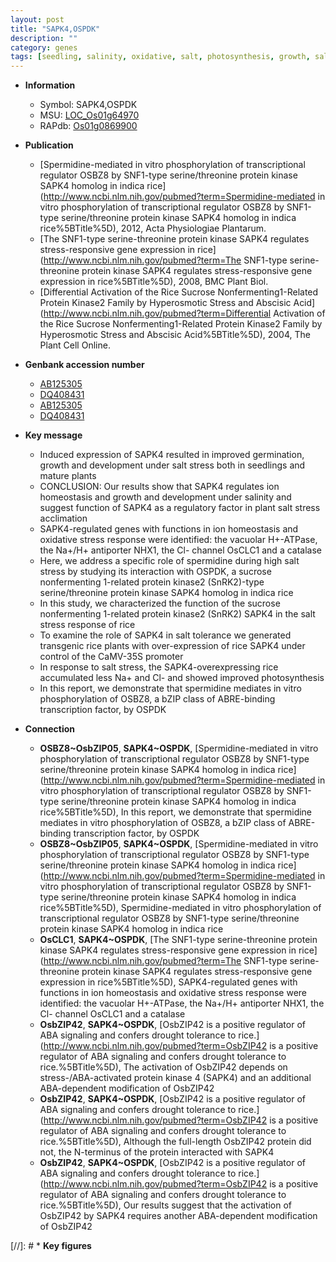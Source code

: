 ```yaml
---
layout: post
title: "SAPK4,OSPDK"
description: ""
category: genes
tags: [seedling, salinity, oxidative, salt, photosynthesis, growth, salt stress, transcription factor, salt tolerance, homeostasis]
---
```


* **Information**  
    + Symbol: SAPK4,OSPDK  
    + MSU: [LOC_Os01g64970](http://rice.plantbiology.msu.edu/cgi-bin/ORF_infopage.cgi?orf=LOC_Os01g64970)  
    + RAPdb: [Os01g0869900](http://rapdb.dna.affrc.go.jp/viewer/gbrowse_details/irgsp1?name=Os01g0869900)  

* **Publication**  
    + [Spermidine-mediated in vitro phosphorylation of transcriptional regulator OSBZ8 by SNF1-type serine/threonine protein kinase SAPK4 homolog in indica rice](http://www.ncbi.nlm.nih.gov/pubmed?term=Spermidine-mediated in vitro phosphorylation of transcriptional regulator OSBZ8 by SNF1-type serine/threonine protein kinase SAPK4 homolog in indica rice%5BTitle%5D), 2012, Acta Physiologiae Plantarum.
    + [The SNF1-type serine-threonine protein kinase SAPK4 regulates stress-responsive gene expression in rice](http://www.ncbi.nlm.nih.gov/pubmed?term=The SNF1-type serine-threonine protein kinase SAPK4 regulates stress-responsive gene expression in rice%5BTitle%5D), 2008, BMC Plant Biol.
    + [Differential Activation of the Rice Sucrose Nonfermenting1-Related Protein Kinase2 Family by Hyperosmotic Stress and Abscisic Acid](http://www.ncbi.nlm.nih.gov/pubmed?term=Differential Activation of the Rice Sucrose Nonfermenting1-Related Protein Kinase2 Family by Hyperosmotic Stress and Abscisic Acid%5BTitle%5D), 2004, The Plant Cell Online.

* **Genbank accession number**  
    + [AB125305](http://www.ncbi.nlm.nih.gov/nuccore/AB125305)
    + [DQ408431](http://www.ncbi.nlm.nih.gov/nuccore/DQ408431)
    + [AB125305](http://www.ncbi.nlm.nih.gov/nuccore/AB125305)
    + [DQ408431](http://www.ncbi.nlm.nih.gov/nuccore/DQ408431)

* **Key message**  
    + Induced expression of SAPK4 resulted in improved germination, growth and development under salt stress both in seedlings and mature plants
    + CONCLUSION: Our results show that SAPK4 regulates ion homeostasis and growth and development under salinity and suggest function of SAPK4 as a regulatory factor in plant salt stress acclimation
    + SAPK4-regulated genes with functions in ion homeostasis and oxidative stress response were identified: the vacuolar H+-ATPase, the Na+/H+ antiporter NHX1, the Cl- channel OsCLC1 and a catalase
    + Here, we address a specific role of spermidine during high salt stress by studying its interaction with OSPDK, a sucrose nonfermenting 1-related protein kinase2 (SnRK2)-type serine/threonine protein kinase SAPK4 homolog in indica rice
    + In this study, we characterized the function of the sucrose nonfermenting 1-related protein kinase2 (SnRK2) SAPK4 in the salt stress response of rice
    + To examine the role of SAPK4 in salt tolerance we generated transgenic rice plants with over-expression of rice SAPK4 under control of the CaMV-35S promoter
    + In response to salt stress, the SAPK4-overexpressing rice accumulated less Na+ and Cl- and showed improved photosynthesis
    + In this report, we demonstrate that spermidine mediates in vitro phosphorylation of OSBZ8, a bZIP class of ABRE-binding transcription factor, by OSPDK

* **Connection**  
    + __OSBZ8~OsbZIP05__, __SAPK4~OSPDK__, [Spermidine-mediated in vitro phosphorylation of transcriptional regulator OSBZ8 by SNF1-type serine/threonine protein kinase SAPK4 homolog in indica rice](http://www.ncbi.nlm.nih.gov/pubmed?term=Spermidine-mediated in vitro phosphorylation of transcriptional regulator OSBZ8 by SNF1-type serine/threonine protein kinase SAPK4 homolog in indica rice%5BTitle%5D), In this report, we demonstrate that spermidine mediates in vitro phosphorylation of OSBZ8, a bZIP class of ABRE-binding transcription factor, by OSPDK
    + __OSBZ8~OsbZIP05__, __SAPK4~OSPDK__, [Spermidine-mediated in vitro phosphorylation of transcriptional regulator OSBZ8 by SNF1-type serine/threonine protein kinase SAPK4 homolog in indica rice](http://www.ncbi.nlm.nih.gov/pubmed?term=Spermidine-mediated in vitro phosphorylation of transcriptional regulator OSBZ8 by SNF1-type serine/threonine protein kinase SAPK4 homolog in indica rice%5BTitle%5D), Spermidine-mediated in vitro phosphorylation of transcriptional regulator OSBZ8 by SNF1-type serine/threonine protein kinase SAPK4 homolog in indica rice
    + __OsCLC1__, __SAPK4~OSPDK__, [The SNF1-type serine-threonine protein kinase SAPK4 regulates stress-responsive gene expression in rice](http://www.ncbi.nlm.nih.gov/pubmed?term=The SNF1-type serine-threonine protein kinase SAPK4 regulates stress-responsive gene expression in rice%5BTitle%5D), SAPK4-regulated genes with functions in ion homeostasis and oxidative stress response were identified: the vacuolar H+-ATPase, the Na+/H+ antiporter NHX1, the Cl- channel OsCLC1 and a catalase
    + __OsbZIP42__, __SAPK4~OSPDK__, [OsbZIP42 is a positive regulator of ABA signaling and confers drought tolerance to rice.](http://www.ncbi.nlm.nih.gov/pubmed?term=OsbZIP42 is a positive regulator of ABA signaling and confers drought tolerance to rice.%5BTitle%5D),  The activation of OsbZIP42 depends on stress-/ABA-activated protein kinase 4 (SAPK4) and an additional ABA-dependent modification of OsbZIP42
    + __OsbZIP42__, __SAPK4~OSPDK__, [OsbZIP42 is a positive regulator of ABA signaling and confers drought tolerance to rice.](http://www.ncbi.nlm.nih.gov/pubmed?term=OsbZIP42 is a positive regulator of ABA signaling and confers drought tolerance to rice.%5BTitle%5D),  Although the full-length OsbZIP42 protein did not, the N-terminus of the protein interacted with SAPK4
    + __OsbZIP42__, __SAPK4~OSPDK__, [OsbZIP42 is a positive regulator of ABA signaling and confers drought tolerance to rice.](http://www.ncbi.nlm.nih.gov/pubmed?term=OsbZIP42 is a positive regulator of ABA signaling and confers drought tolerance to rice.%5BTitle%5D),  Our results suggest that the activation of OsbZIP42 by SAPK4 requires another ABA-dependent modification of OsbZIP42

[//]: # * **Key figures**  



